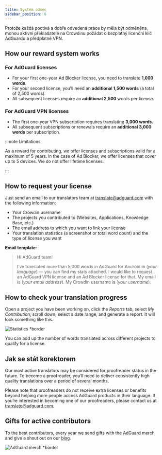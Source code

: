 ```yaml
---
title: Systém odměn
sidebar_position: 6
---
```


Protože každá poctivá a dobře odvedená práce by měla být odměněna, mohou aktivní překladatelé na Crowdinu požádat o bezplatný licenční klíč AdGuardu a předplatné VPN.

## How our reward system works

### For AdGuard licenses

- For your first one-year Ad Blocker license, you need to translate **1,000 words**.
- For your second license, you’ll need an **additional 1,500 words** (a total of 2,500 words).
- All subsequent licenses require an **additional 2,500** words per license.

### For AdGuard VPN licenses

- The first one-year VPN subscription requires translating **3,000 words**.
- All subsequent subscriptions or renewals require an **additional 3,000 words** per subscription.

:::note Limitations

As a reward for contributing, we offer licenses and subscriptions valid for a maximum of 5 years. In the case of Ad Blocker, we offer licenses that cover up to 5 devices. We do not offer lifetime licenses.

:::

## How to request your license

Just send an email to our translators team at [translate@adguard.com](mailto:translate@adguard.com) with the following information:

- Your Crowdin username
- The projects you contributed to (Websites, Applications, Knowledge Base, etc.)
- The email address to which you want to link your license
- Your translation statistics (a screenshot or total word count) and the type of license you want

**Email template:**

> Hi AdGuard team!
> 
> I’ve translated more than 5,000 words in AdGuard for Android in (*your language*) — you can find my stats attached. I would like to request an AdGuard VPN license and an Ad Blocker license for that. My email is (*your email address*). My Crowdin username is (*your username*).

## How to check your translation progress

Open a project you have been working on, click the *Reports* tab, select *My Contribution*, scroll down, select a date range, and generate a report. It will look something like this.

![Statistics *border](https://cdn.adtidy.org/content/kb/ad_blocker/miscellaneous/adguard_translations/statistics.png)

You can add up the number of words translated across different projects to qualify for a license.

## Jak se stát korektorem

Our most active translators may be considered for proofreader status in the future. To become a proofreader, you’ll need to deliver consistently high quality translations over a period of several months.

Please note that proofreaders do not receive extra licenses or benefits beyond helping more people access AdGuard products in their language. If you’re interested in becoming one of our proofreaders, please contact us at [translate@adguard.com](mailto:translate@adguard.com).

## Gifts for active contributors

To the best contributors, every year we send gifts with the AdGuard merch and give a shout out on our [blog](https://adguard.com/en/blog/best-contributors-2023.html).

![AdGuard merch *border](https://cdn.adguard.com/public/Adguard/Blog/presents.png)
